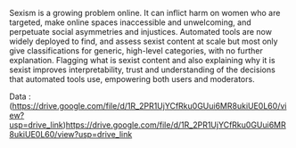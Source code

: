 Sexism is a growing problem online. It can inflict harm on women who are targeted, make online spaces inaccessible and unwelcoming, and perpetuate social asymmetries and injustices. Automated tools are now widely deployed to find, and assess sexist content at scale but most only give classifications for generic, high-level categories, with no further explanation. Flagging what is sexist content and also explaining why it is sexist improves interpretability, trust and understanding of the decisions that automated tools use, empowering both users and moderators.


Data : (https://drive.google.com/file/d/1R_2PR1UjYCfRku0GUui6MR8ukiUE0L60/view?usp=drive_link)https://drive.google.com/file/d/1R_2PR1UjYCfRku0GUui6MR8ukiUE0L60/view?usp=drive_link
